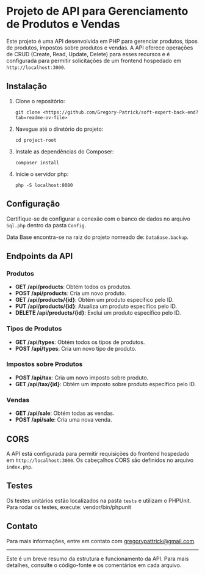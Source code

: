 # Projeto de API para Gerenciamento de Produtos e Vendas

Este projeto é uma API desenvolvida em PHP para gerenciar produtos, tipos de produtos, impostos sobre produtos e vendas. A API oferece operações de CRUD (Create, Read, Update, Delete) para esses recursos e é configurada para permitir solicitações de um frontend hospedado em `http://localhost:3000`.

## Instalação

1. Clone o repositório:
    ```
    git clone <https://github.com/Gregory-Patrick/soft-expert-back-end?tab=readme-ov-file>
    ```
2. Navegue até o diretório do projeto:
    ```
    cd project-root
    ```
3. Instale as dependências do Composer:
    ```
    composer install
    ```
4. Inicie o servidor php:
    ```
    php -S localhost:8080
    ```

## Configuração

Certifique-se de configurar a conexão com o banco de dados no arquivo `Sql.php` dentro da pasta `Config`.

Data Base encontra-se na raiz do projeto nomeado de: `DataBase.backup`.

## Endpoints da API

### Produtos

- **GET /api/products**: Obtém todos os produtos.
- **POST /api/products**: Cria um novo produto.
- **GET /api/products/{id}**: Obtém um produto específico pelo ID.
- **PUT /api/products/{id}**: Atualiza um produto específico pelo ID.
- **DELETE /api/products/{id}**: Exclui um produto específico pelo ID.

### Tipos de Produtos

- **GET /api/types**: Obtém todos os tipos de produtos.
- **POST /api/types**: Cria um novo tipo de produto.

### Impostos sobre Produtos

- **POST /api/tax**: Cria um novo imposto sobre produto.
- **GET /api/tax/{id}**: Obtém um imposto sobre produto específico pelo ID.

### Vendas

- **GET /api/sale**: Obtém todas as vendas.
- **POST /api/sale**: Cria uma nova venda.

## CORS

A API está configurada para permitir requisições do frontend hospedado em `http://localhost:3000`. Os cabeçalhos CORS são definidos no arquivo `index.php`.

## Testes

Os testes unitários estão localizados na pasta `tests` e utilizam o PHPUnit. Para rodar os testes, execute:
vendor/bin/phpunit

## Contato

Para mais informações, entre em contato com [gregorypattrick@gmail.com](mailto:gregorypattrick@gmail.com).

---

Este é um breve resumo da estrutura e funcionamento da API. Para mais detalhes, consulte o código-fonte e os comentários em cada arquivo.